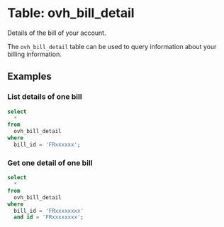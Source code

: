 # Table: ovh_bill_detail

Details of the bill of your account.

The `ovh_bill_detail` table can be used to query information about your billing information.

## Examples

### List details of one bill

```sql
select
  *
from
  ovh_bill_detail
where
  bill_id = 'FRxxxxxx';
```

### Get one detail of one bill

```sql
select
  *
from
  ovh_bill_detail
where
  bill_id = 'FRxxxxxxxx'
  and id = 'FRxxxxxxxx';
```
